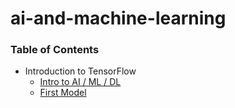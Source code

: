 # ai-and-machine-learning

### Table of Contents
- Introduction to TensorFlow
  - [Intro to AI / ML / DL](./intro-to-ai-ml-dl.md)
  - [First Model](./01-first-model.ipynb)